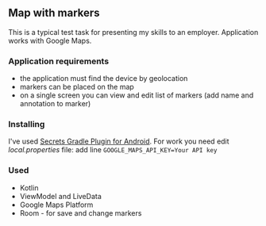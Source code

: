 ## Map with markers

This is a typical test task for presenting my skills to an employer. Application works with Google
Maps.

### Application requirements

- the application must find the device by geolocation
- markers can be placed on the map
- on a single screen you can view and edit list of markers (add name and annotation to marker)

### Installing

I've used  [Secrets Gradle Plugin for Android](https://github.com/google/secrets-gradle-plugin). For
work you need edit *local.properties* file: add line `GOOGLE_MAPS_API_KEY=Your API key`

### Used

- Kotlin
- ViewModel and LiveData
- Google Maps Platform
- Room - for save and change markers